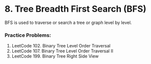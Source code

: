 # 8. Tree Breadth First Search (BFS)

BFS is used to traverse or search a tree or graph level by level.

### Practice Problems:
1. LeetCode 102. Binary Tree Level Order Traversal
2. LeetCode 107. Binary Tree Level Order Traversal II
3. LeetCode 199. Binary Tree Right Side View
